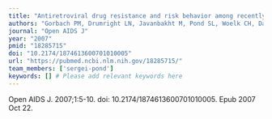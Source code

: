```yaml
---
title: "Antiretroviral drug resistance and risk behavior among recently HIV-infected men who have sex with men"
authors: "Gorbach PM, Drumright LN, Javanbakht M, Pond SL, Woelk CH, Daar ES, Little SJ."
journal: "Open AIDS J"
year: "2007"
pmid: "18285715"
doi: "10.2174/1874613600701010005"
url: "https://pubmed.ncbi.nlm.nih.gov/18285715/"
team_members: ['sergei-pond']
keywords: [] # Please add relevant keywords here
---
```

Open AIDS J. 2007;1:5-10. doi: 10.2174/1874613600701010005. Epub 2007 Oct 22.